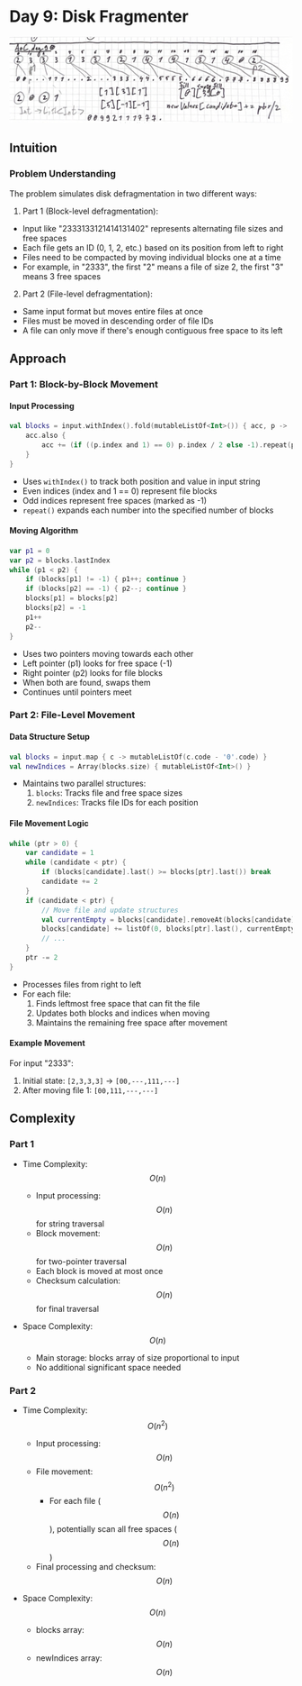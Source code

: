 # Day 9: Disk Fragmenter

<p align="center">
  <img src="blocks.png"/>
</p>

## Intuition

### Problem Understanding
The problem simulates disk defragmentation in two different ways:

1. Part 1 (Block-level defragmentation):
- Input like "2333133121414131402" represents alternating file sizes and free spaces
- Each file gets an ID (0, 1, 2, etc.) based on its position from left to right
- Files need to be compacted by moving individual blocks one at a time
- For example, in "2333", the first "2" means a file of size 2, the first "3" means 3 free spaces

2. Part 2 (File-level defragmentation):
- Same input format but moves entire files at once
- Files must be moved in descending order of file IDs
- A file can only move if there's enough contiguous free space to its left

## Approach

### Part 1: Block-by-Block Movement

#### Input Processing
```kotlin
val blocks = input.withIndex().fold(mutableListOf<Int>()) { acc, p ->
    acc.also {
        acc += (if ((p.index and 1) == 0) p.index / 2 else -1).repeat(p.value.code - '0'.code)
    }
}
```
- Uses `withIndex()` to track both position and value in input string
- Even indices (index and 1 == 0) represent file blocks
- Odd indices represent free spaces (marked as -1)
- `repeat()` expands each number into the specified number of blocks

#### Moving Algorithm
```kotlin
var p1 = 0
var p2 = blocks.lastIndex
while (p1 < p2) {
    if (blocks[p1] != -1) { p1++; continue }
    if (blocks[p2] == -1) { p2--; continue }
    blocks[p1] = blocks[p2]
    blocks[p2] = -1
    p1++
    p2--
}
```
- Uses two pointers moving towards each other
- Left pointer (p1) looks for free space (-1)
- Right pointer (p2) looks for file blocks
- When both are found, swaps them
- Continues until pointers meet

### Part 2: File-Level Movement

#### Data Structure Setup
```kotlin
val blocks = input.map { c -> mutableListOf(c.code - '0'.code) }
val newIndices = Array(blocks.size) { mutableListOf<Int>() }
```
- Maintains two parallel structures:
    1. `blocks`: Tracks file and free space sizes
    2. `newIndices`: Tracks file IDs for each position

#### File Movement Logic
```kotlin
while (ptr > 0) {
    var candidate = 1
    while (candidate < ptr) {
        if (blocks[candidate].last() >= blocks[ptr].last()) break
        candidate += 2
    }
    if (candidate < ptr) {
        // Move file and update structures
        val currentEmpty = blocks[candidate].removeAt(blocks[candidate].lastIndex)
        blocks[candidate] += listOf(0, blocks[ptr].last(), currentEmpty - blocks[ptr].last())
        // ...
    }
    ptr -= 2
}
```
- Processes files from right to left
- For each file:
    1. Finds leftmost free space that can fit the file
    2. Updates both blocks and indices when moving
    3. Maintains the remaining free space after movement

#### Example Movement
For input "2333":
1. Initial state: `[2,3,3,3]` → `[00,---,111,---]`
2. After moving file 1: `[00,111,---,---]`

## Complexity

### Part 1
- Time Complexity: $$O(n)$$
    - Input processing: $$O(n)$$ for string traversal
    - Block movement: $$O(n)$$ for two-pointer traversal
    - Each block is moved at most once
    - Checksum calculation: $$O(n)$$ for final traversal

- Space Complexity: $$O(n)$$
    - Main storage: blocks array of size proportional to input
    - No additional significant space needed

### Part 2
- Time Complexity: $$O(n^2)$$
    - Input processing: $$O(n)$$
    - File movement: $$O(n^2)$$
        - For each file ($$O(n)$$), potentially scan all free spaces ($$O(n)$$)
    - Final processing and checksum: $$O(n)$$

- Space Complexity: $$O(n)$$
    - blocks array: $$O(n)$$
    - newIndices array: $$O(n)$$